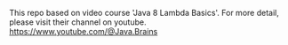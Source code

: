 This repo based on video course 'Java 8 Lambda Basics'.
For more detail, please visit their channel on youtube.
https://www.youtube.com/@Java.Brains